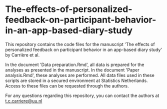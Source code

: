 # The-effects-of-personalized-feedback-on-participant-behavior-in-an-app-based-diary-study
This repository contains the code files for the manuscript 'The effects of personalized feedback on participant behavior in an app-based diary study' by Carrière et al.

In the document 'Data preparation.Rmd', all data is prepared for the analyses as presented in the manuscript. In the document 'Paper analysis.Rmd', these analyses are performed. All data files used in these scripts are stored in a secured environment at Statistics Netherlands. Access to these files can be requested through the authors.

For any questions regarding this repository, you can contact the authors at <a>t.c.carriere@uu.nl</a>
